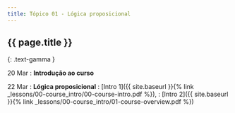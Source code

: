```yaml
---
title: Tópico 01 - Lógica proposicional
---
```


## {{ page.title }}
{: .text-gamma }

20 Mar
: **Introdução ao curso**

22 Mar
: **Lógica proposicional**
  : [Intro 1]({{ site.baseurl }}{% link _lessons/00-course_intro/00-course-intro.pdf %}), 
  : [Intro 2]({{ site.baseurl }}{% link _lessons/00-course_intro/01-course-overview.pdf %})
